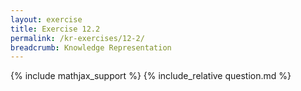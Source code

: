 ```yaml
---
layout: exercise
title: Exercise 12.2
permalink: /kr-exercises/12-2/
breadcrumb: Knowledge Representation
---
```


{% include mathjax_support %}
{% include_relative question.md %}
